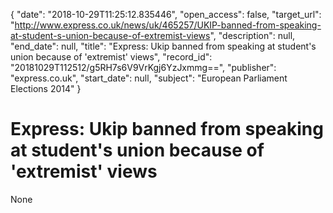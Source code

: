 {
  "date": "2018-10-29T11:25:12.835446", 
  "open_access": false, 
  "target_url": "http://www.express.co.uk/news/uk/465257/UKIP-banned-from-speaking-at-student-s-union-because-of-extremist-views", 
  "description": null, 
  "end_date": null, 
  "title": "Express: Ukip banned from speaking at student's union because of 'extremist' views", 
  "record_id": "20181029T112512/g5RH7s6V9VrKgj6YzJxmmg==", 
  "publisher": "express.co.uk", 
  "start_date": null, 
  "subject": "European Parliament Elections 2014"
}

# Express: Ukip banned from speaking at student's union because of 'extremist' views

None